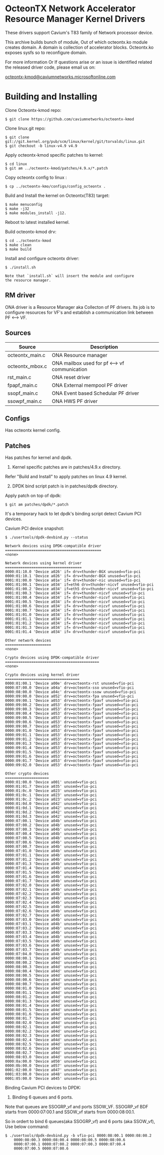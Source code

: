 # OcteonTX Network Accelerator Resource Manager Kernel Drivers

These drivers support Cavium's T83 family of Network processor device.

This archive builds bunch of module, Out of which octeontx.ko module creates
domain. A domain is collection of accelerator blocks. Octeontx.ko exposes
sysfs so to reconfigure domain.

For more information Or If questions arise or an issue is identified related
the released driver code, please email us on:

octeontx-kmod@caviumnetworks.microsoftonline.com

# Building and Installing

Clone Octeontx-kmod repo:

	$ git clone https://github.com/caviumnetworks/octeontx-kmod

Clone linux.git repo:

	$ git clone git://git.kernel.org/pub/scm/linux/kernel/git/torvalds/linux.git
	$ git checkout -b linux-v4.9 v4.9

Apply octeontx-kmod specific patches to kernel:

	$ cd linux
	$ git am ../octeontx-kmod/patches/4.9.x/*.patch

Copy octeontx config to linux :

	$ cp ../octeontx-kmo/configs/config_octeontx .

Build and Install the kernel on Octeontx(T83) target:

	$ make menuconfig
	$ make -j32
	$ make modules_install -j12.

Reboot to latest installed kernel.

Build octeontx-kmod drv:

	$ cd ../octeontx-kmod
	$ make clean
	$ make build

Install and configure octeontx driver:

	$ ./install.sh

	Note that `install.sh` will insert the module and configure
	the resource manager.

## RM driver

ONA driver is a Resource Manager aka Collecton of PF drivers. Its job is to
configure resources for VF's and establish a communication link between
PF <--> VF.

## Sources

| Source              | Description                                           |
| ------------------- | ----------------------------------------------------- |
| octeontx_main.c     | ONA Resource manager				      |
| octeontx_mbox.c     | ONA mailbox used for pf <--> vf communication         |
| rst_main.c	      | ONA reset driver                                      |
| fpapf_main.c        | ONA External mempool PF driver                        |
| ssopf_main.c        | ONA Event based Schedular PF driver                   |
| ssowpf_main.c       | ONA HWS PF driver				      |

## Configs

Has octeontx kernel config.

## Patches

Has patches for kernel and dpdk.

1. Kernel specific patches are in patches/4.9.x directory.

Refer "Build and Install" to apply patches on linux 4.9 kernel.

2. DPDK bind script patch is in patches/dpdk directory.

Apply patch on top of dpdk:

	$ git am patches/dpdk/*.patch

It's a temporary hack to let dpdk's binding script detect Cavium PCI devices.

Cavium PCI device snapshot:

	$ ./usertools/dpdk-devbind.py --status

	Network devices using DPDK-compatible driver
	============================================
	<none>

	Network devices using kernel driver
	===================================
	0000:01:10.0 'Device a026' if= drv=thunder-BGX unused=vfio-pci 
	0000:01:10.1 'Device a026' if= drv=thunder-BGX unused=vfio-pci 
	0001:01:00.0 'Device a01e' if= drv=thunder-nic unused=vfio-pci 
	0001:01:00.1 'Device a034' if=eth6 drv=thunder-nicvf unused=vfio-pci 
	0001:01:00.2 'Device a034' if=eth5 drv=thunder-nicvf unused=vfio-pci 
	0001:01:00.3 'Device a034' if= drv=thunder-nicvf unused=vfio-pci 
	0001:01:00.4 'Device a034' if= drv=thunder-nicvf unused=vfio-pci 
	0001:01:00.5 'Device a034' if= drv=thunder-nicvf unused=vfio-pci 
	0001:01:00.6 'Device a034' if= drv=thunder-nicvf unused=vfio-pci 
	0001:01:00.7 'Device a034' if= drv=thunder-nicvf unused=vfio-pci 
	0001:01:01.0 'Device a034' if= drv=thunder-nicvf unused=vfio-pci 
	0001:01:01.1 'Device a034' if= drv=thunder-nicvf unused=vfio-pci 
	0001:01:01.2 'Device a034' if= drv=thunder-nicvf unused=vfio-pci 
	0001:01:01.3 'Device a034' if= drv=thunder-nicvf unused=vfio-pci 
	0001:01:01.4 'Device a034' if= drv=thunder-nicvf unused=vfio-pci 

	Other network devices
	=====================
	<none>

	Crypto devices using DPDK-compatible driver
	===========================================
	<none>

	Crypto devices using kernel driver
	==================================
	0000:01:00.1 'Device a00e' drv=octeontx-rst unused=vfio-pci
	0000:07:00.0 'Device a04a' drv=octeontx-sso unused=vfio-pci
	0000:08:00.0 'Device a04c' drv=octeontx-ssow unused=vfio-pci
	0000:09:00.0 'Device a052' drv=octeontx-fpa unused=vfio-pci
	0000:09:00.1 'Device a053' drv=octeontx-fpavf unused=vfio-pci
	0000:09:00.2 'Device a053' drv=octeontx-fpavf unused=vfio-pci
	0000:09:00.3 'Device a053' drv=octeontx-fpavf unused=vfio-pci
	0000:09:00.4 'Device a053' drv=octeontx-fpavf unused=vfio-pci
	0000:09:00.5 'Device a053' drv=octeontx-fpavf unused=vfio-pci
	0000:09:00.6 'Device a053' drv=octeontx-fpavf unused=vfio-pci
	0000:09:00.7 'Device a053' drv=octeontx-fpavf unused=vfio-pci
	0000:09:01.0 'Device a053' drv=octeontx-fpavf unused=vfio-pci
	0000:09:01.1 'Device a053' drv=octeontx-fpavf unused=vfio-pci
	0000:09:01.2 'Device a053' drv=octeontx-fpavf unused=vfio-pci
	0000:09:01.3 'Device a053' drv=octeontx-fpavf unused=vfio-pci
	0000:09:01.4 'Device a053' drv=octeontx-fpavf unused=vfio-pci
	0000:09:01.5 'Device a053' drv=octeontx-fpavf unused=vfio-pci
	0000:09:01.6 'Device a053' drv=octeontx-fpavf unused=vfio-pci
	0000:09:01.7 'Device a053' drv=octeontx-fpavf unused=vfio-pci
	0000:09:02.0 'Device a053' drv=octeontx-fpavf unused=vfio-pci

	Other crypto devices
	====================
	0000:01:00.0 'Device a001' unused=vfio-pci
	0000:01:01.7 'Device a035' unused=vfio-pci
	0000:01:0c.0 'Device a023' unused=vfio-pci
	0000:01:0c.1 'Device a023' unused=vfio-pci
	0000:01:0c.2 'Device a023' unused=vfio-pci
	0000:01:0d.0 'Device a042' unused=vfio-pci
	0000:01:0d.1 'Device a042' unused=vfio-pci
	0000:01:0d.2 'Device a042' unused=vfio-pci
	0000:01:0d.3 'Device a042' unused=vfio-pci
	0000:07:00.1 'Device a04b' unused=vfio-pci
	0000:07:00.2 'Device a04b' unused=vfio-pci
	0000:07:00.3 'Device a04b' unused=vfio-pci
	0000:07:00.4 'Device a04b' unused=vfio-pci
	0000:07:00.5 'Device a04b' unused=vfio-pci
	0000:07:00.6 'Device a04b' unused=vfio-pci
	0000:07:00.7 'Device a04b' unused=vfio-pci
	0000:07:01.0 'Device a04b' unused=vfio-pci
	0000:07:01.1 'Device a04b' unused=vfio-pci
	0000:07:01.2 'Device a04b' unused=vfio-pci
	0000:07:01.3 'Device a04b' unused=vfio-pci
	0000:07:01.4 'Device a04b' unused=vfio-pci
	0000:07:01.5 'Device a04b' unused=vfio-pci
	0000:07:01.6 'Device a04b' unused=vfio-pci
	0000:07:01.7 'Device a04b' unused=vfio-pci
	0000:07:02.0 'Device a04b' unused=vfio-pci
	0000:07:02.1 'Device a04b' unused=vfio-pci
	0000:07:02.2 'Device a04b' unused=vfio-pci
	0000:07:02.3 'Device a04b' unused=vfio-pci
	0000:07:02.4 'Device a04b' unused=vfio-pci
	0000:07:02.5 'Device a04b' unused=vfio-pci
	0000:07:02.6 'Device a04b' unused=vfio-pci
	0000:07:02.7 'Device a04b' unused=vfio-pci
	0000:07:03.0 'Device a04b' unused=vfio-pci
	0000:07:03.1 'Device a04b' unused=vfio-pci
	0000:07:03.2 'Device a04b' unused=vfio-pci
	0000:07:03.3 'Device a04b' unused=vfio-pci
	0000:07:03.4 'Device a04b' unused=vfio-pci
	0000:07:03.5 'Device a04b' unused=vfio-pci
	0000:07:03.6 'Device a04b' unused=vfio-pci
	0000:07:03.7 'Device a04b' unused=vfio-pci
	0000:07:04.0 'Device a04b' unused=vfio-pci
	0000:08:00.1 'Device a04d' unused=vfio-pci
	0000:08:00.2 'Device a04d' unused=vfio-pci
	0000:08:00.3 'Device a04d' unused=vfio-pci
	0000:08:00.4 'Device a04d' unused=vfio-pci
	0000:08:00.5 'Device a04d' unused=vfio-pci
	0000:08:00.6 'Device a04d' unused=vfio-pci
	0000:08:00.7 'Device a04d' unused=vfio-pci
	0000:08:01.0 'Device a04d' unused=vfio-pci
	0000:08:01.1 'Device a04d' unused=vfio-pci
	0000:08:01.2 'Device a04d' unused=vfio-pci
	0000:08:01.3 'Device a04d' unused=vfio-pci
	0000:08:01.4 'Device a04d' unused=vfio-pci
	0000:08:01.5 'Device a04d' unused=vfio-pci
	0000:08:01.6 'Device a04d' unused=vfio-pci
	0000:08:01.7 'Device a04d' unused=vfio-pci
	0000:08:02.0 'Device a04d' unused=vfio-pci
	0000:08:02.1 'Device a04d' unused=vfio-pci
	0000:08:02.2 'Device a04d' unused=vfio-pci
	0000:08:02.3 'Device a04d' unused=vfio-pci
	0000:08:02.4 'Device a04d' unused=vfio-pci
	0000:08:02.5 'Device a04d' unused=vfio-pci
	0000:08:02.6 'Device a04d' unused=vfio-pci
	0000:08:02.7 'Device a04d' unused=vfio-pci
	0000:08:03.0 'Device a04d' unused=vfio-pci
	0000:0a:00.0 'Device a050' unused=vfio-pci
	0000:0b:00.0 'Device a057' unused=vfio-pci
	0001:02:00.0 'Device a047' unused=vfio-pci
	0001:03:00.0 'Device a048' unused=vfio-pci
	0001:05:00.0 'Device a045' unused=vfio-pci

Binding Cavium PCI devices to DPDK:

1. Binding 6 queues and 6 ports.

Note that queues are SSOGRP_vf and ports SSOW_VF. SSOGRP_vf
BDF starts from 0000:07:00.1 and SSOW_vf starts from 0000:08:00.1.

So in ordert to bind 6 queues(aka SSOGRP_vf) and 6 ports (aka SSOW_vf),
Use below command:

	$ ./usertools/dpdk-devbind.py -b vfio-pci 0000:08:00.1 0000:08:00.2
		0000:08:00.3 0000:08:00.4 0000:08:00.5 0000:08:00.6
		0000:07:00.1 0000:07:00.2 0000:07:00.3 0000:07:00.4
		0000:07:00.5 0000:07:00.6


